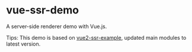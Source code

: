# vue-ssr-demo
A server-side renderer demo with Vue.js.


Tips: This demo is based on [vue2-ssr-example](https://github.com/csbun/vue2-ssr-example), updated main modules to latest version.